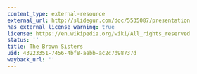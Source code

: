 ```yaml
---
content_type: external-resource
external_url: http://slidegur.com/doc/5535087/presentation
has_external_license_warning: true
license: https://en.wikipedia.org/wiki/All_rights_reserved
status: ''
title: The Brown Sisters
uid: 43223351-7456-4bf8-aebb-ac2c7d98737d
wayback_url: ''
---
```

